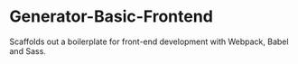 # Generator-Basic-Frontend
Scaffolds out a boilerplate for front-end development with Webpack, Babel and Sass.
